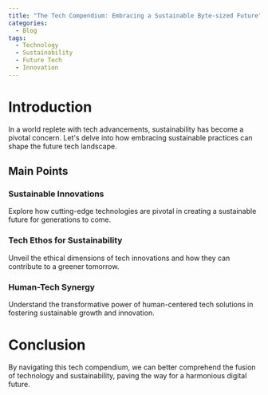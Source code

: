 ```yaml
---
title: "The Tech Compendium: Embracing a Sustainable Byte-sized Future"
categories:
  - Blog
tags:
  - Technology
  - Sustainability
  - Future Tech
  - Innovation
---
```


# Introduction
In a world replete with tech advancements, sustainability has become a pivotal concern. Let's delve into how embracing sustainable practices can shape the future tech landscape.

## Main Points
### Sustainable Innovations
Explore how cutting-edge technologies are pivotal in creating a sustainable future for generations to come.

### Tech Ethos for Sustainability
Unveil the ethical dimensions of tech innovations and how they can contribute to a greener tomorrow.

### Human-Tech Synergy
Understand the transformative power of human-centered tech solutions in fostering sustainable growth and innovation.

# Conclusion
By navigating this tech compendium, we can better comprehend the fusion of technology and sustainability, paving the way for a harmonious digital future.